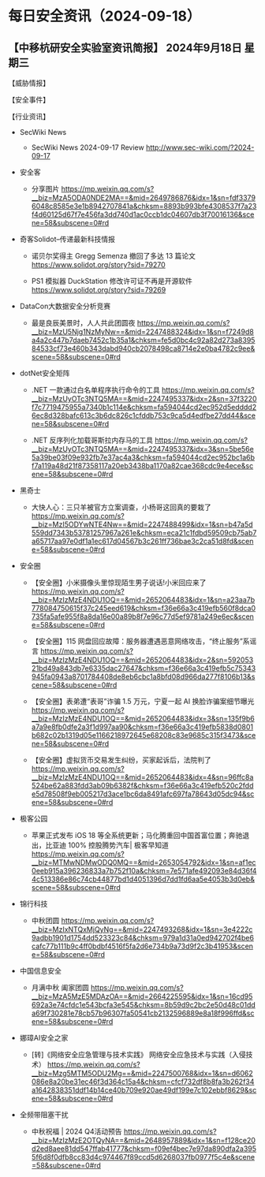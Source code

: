 # 每日安全资讯（2024-09-18）

【中移杭研安全实验室资讯简报】
2024年9月18日 星期三
---------------------------
【威胁情报】

【安全事件】

【行业资讯】

- SecWiki News
  - SecWiki News 2024-09-17 Review
http://www.sec-wiki.com/?2024-09-17

- 安全客
  - 分享图片
https://mp.weixin.qq.com/s?__biz=MzA5ODA0NDE2MA==&mid=2649786876&idx=1&sn=fdf33796048c8585e3e1b8942707841a&chksm=8893b993bfe4308537f7a23f4d60125d67f7e456fa3dd740d1ac0ccb1dc04607db3f70016136&scene=58&subscene=0#rd

- 奇客Solidot–传递最新科技情报
  - 诺贝尔奖得主 Gregg Semenza 撤回了多达 13 篇论文
https://www.solidot.org/story?sid=79270

  - PS1 模拟器 DuckStation 修改许可证不再是开源软件
https://www.solidot.org/story?sid=79269

- DataCon大数据安全分析竞赛
  - 最是良辰美景时，人人共此团圆夜
https://mp.weixin.qq.com/s?__biz=MzU5Njg1NzMyNw==&mid=2247488324&idx=1&sn=f7249d8a4a2c447b7daeb7452c1b35a1&chksm=fe5d0bc4c92a82d273a839584533cf73e460b343dabd940cb2078498ca8714e2e0ba4782c9ee&scene=58&subscene=0#rd

- dotNet安全矩阵
  - .NET 一款通过白名单程序执行命令的工具
https://mp.weixin.qq.com/s?__biz=MzUyOTc3NTQ5MA==&mid=2247495337&idx=2&sn=37f3220f7c7719475955a7340b1c114e&chksm=fa594044cd2ec952d5edddd26ec8d328bafc613c3b6dc826c1cfddb753c9ca5d4edfbe27dd44&scene=58&subscene=0#rd

  - .NET 反序列化加载哥斯拉内存马的工具
https://mp.weixin.qq.com/s?__biz=MzUyOTc3NTQ5MA==&mid=2247495337&idx=3&sn=5be56e5a39be03f09e932fb7e37ac4a3&chksm=fa594044cd2ec952bc1a6bf7a119a48d21f87358117a20eb3438ba1170a82cae368cdc9e4ece&scene=58&subscene=0#rd

- 黑奇士
  - 大快人心：三只羊被官方立案调查，小杨哥这回真的要栽了
https://mp.weixin.qq.com/s?__biz=MzI5ODYwNTE4Nw==&mid=2247488499&idx=1&sn=b47a5d559dd7343b53781257967a261e&chksm=eca21c1fdbd59509cb75ab7a65717aa97e0df1a1ec617d04567b3c261ff736bae3c2ca51d8fd&scene=58&subscene=0#rd

- 安全圈
  - 【安全圈】小米摄像头里惊现陌生男子说话!小米回应来了
https://mp.weixin.qq.com/s?__biz=MzIzMzE4NDU1OQ==&mid=2652064483&idx=1&sn=a23aa7b778084750615f37c245eed619&chksm=f36e66a3c419efb560f8dca0735fa5afe955f8a8da16e00a89b8f7e96c77d5ef9781a249e6ec&scene=58&subscene=0#rd

  - 【安全圈】115 网盘回应故障：服务器遭遇恶意网络攻击，“终止服务”系谣言
https://mp.weixin.qq.com/s?__biz=MzIzMzE4NDU1OQ==&mid=2652064483&idx=2&sn=59205321bd49a843db7e6335dac27647&chksm=f36e66a3c419efb5c75343945fa0943a8701784408de8eb6cbc1a8bfd08d966da277f8106b13&scene=58&subscene=0#rd

  - 【安全圈】表弟遭“表哥”诈骗 1.5 万元，宁夏一起 AI 换脸诈骗案细节曝光
https://mp.weixin.qq.com/s?__biz=MzIzMzE4NDU1OQ==&mid=2652064483&idx=3&sn=135f9b6a7a9e8fb0dfe2a3f1d997aa90&chksm=f36e66a3c419efb5838d0801b682c02b1319d05e1166218972645e68208c83e9685c315f3473&scene=58&subscene=0#rd

  - 【安全圈】虚拟货币交易发生纠纷，买家起诉后，法院判了
https://mp.weixin.qq.com/s?__biz=MzIzMzE4NDU1OQ==&mid=2652064483&idx=4&sn=96ffc8a524be62a883fdd3ab09b6382f&chksm=f36e66a3c419efb520c2fdde5d78508f9eb005217d3ace1bc6da8491afc697fa78643d05dc94&scene=58&subscene=0#rd

- 极客公园
  - 苹果正式发布 iOS 18 等全系统更新；马化腾重回中国首富位置；奔驰退出，比亚迪 100% 控股腾势汽车| 极客早知道
https://mp.weixin.qq.com/s?__biz=MTMwNDMwODQ0MQ==&mid=2653054792&idx=1&sn=af1ec0eeb915a396236833a7b752f10a&chksm=7e571afe492093e84d36f44c513386e86c74cb44877bd1d4051396d7dd1fd6aa5e4053b3d0eb&scene=58&subscene=0#rd

- 锦行科技
  - 中秋团圆
https://mp.weixin.qq.com/s?__biz=MzIxNTQxMjQyNg==&mid=2247493268&idx=1&sn=3e4222c9adbb1901d1754dd523323c84&chksm=979a1d31a0ed942702f4be6cafc77b111b9c4ff0bdbf4516f5fa2d6e734b9a73d9f2c3b41953&scene=58&subscene=0#rd

- 中国信息安全
  - 月满中秋 阖家团圆
https://mp.weixin.qq.com/s?__biz=MzA5MzE5MDAzOA==&mid=2664225595&idx=1&sn=16cd95692a3e74cfdc1e543bcfa3e545&chksm=8b59d9c2bc2e50d48c01dda69f730281e78cb57b96307fa50541cb2132596889e8a18f996ffd&scene=58&subscene=0#rd

- 娜璋AI安全之家
  - [转]《网络安全应急管理与技术实践》 网络安全应急技术与实践（入侵技术）
https://mp.weixin.qq.com/s?__biz=Mzg5MTM5ODU2Mg==&mid=2247500768&idx=1&sn=d6062086e8a20be31ec46f3d364c15a4&chksm=cfcf732df8b8fa3b262f34a1642838351ddf14b14ce40b709e920ae49df199e7c102ebbf8629&scene=58&subscene=0#rd

- 全频带阻塞干扰
  - 中秋祝福 | 2024 Q4活动预告
https://mp.weixin.qq.com/s?__biz=MzIzMzE2OTQyNA==&mid=2648957889&idx=1&sn=f128ce20d2ed8aee81dd547ffab41777&chksm=f09ef4bec7e97da890dfa2a3955f6d8f0dfb8cc83d4c974467f89ccd5d6268037fb0977f5c4e&scene=58&subscene=0#rd

